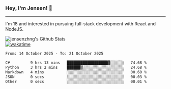 ### Hey, I'm Jensen! 👋

---

I'm 18 and interested in pursuing full-stack development with React and NodeJS.

![jensenzhng's Github Stats](https://github-readme-stats.vercel.app/api?username=jensenzhng&theme=dark&show_icons=true&count_private=true)
<br />
[![wakatime](https://wakatime.com/badge/user/cbfc263d-3611-4e36-8278-8fad45fe3f62.svg)](https://wakatime.com/@cbfc263d-3611-4e36-8278-8fad45fe3f62)

<!--START_SECTION:waka-->

```txt
From: 14 October 2025 - To: 21 October 2025

C#         9 hrs 13 mins   ██████████████████▓░░░░░░   74.68 %
Python     3 hrs 2 mins    ██████▒░░░░░░░░░░░░░░░░░░   24.68 %
Markdown   4 mins          ░░░░░░░░░░░░░░░░░░░░░░░░░   00.60 %
JSON       0 secs          ░░░░░░░░░░░░░░░░░░░░░░░░░   00.03 %
Other      0 secs          ░░░░░░░░░░░░░░░░░░░░░░░░░   00.01 %
```

<!--END_SECTION:waka-->
